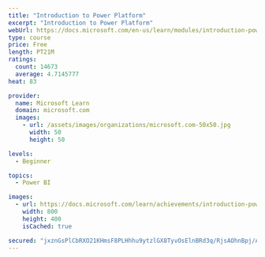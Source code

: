 ```yaml
---
title: "Introduction to Power Platform"
excerpt: "Introduction to Power Platform"
webUrl: https://docs.microsoft.com/en-us/learn/modules/introduction-power-platform/
type: course
price: Free
length: PT21M
ratings:
  count: 14673
  average: 4.7145777
heat: 83

provider:
  name: Microsoft Learn
  domain: microsoft.com
  images:
    - url: /assets/images/organizations/microsoft.com-50x50.jpg
      width: 50
      height: 50

levels:
  - Beginner

topics:
  - Power BI

images:
  - url: https://docs.microsoft.com/learn/achievements/introduction-power-platform-social.png
    width: 800
    height: 400
    isCached: true

secured: "jxznGsPlCbRXO21KHmsF8PLHhhu9ytzlGX8TyvOsElnBRd3q/RjsAOhnBpj/A7f9ZYQOppB8emndfHXSypZ2CSvxBp7IPA9jy/0xk/C3+0upxvxoKE6Iov697w1V4FlQVmG6V+X5LLiZCUzS5+wkW3QMSJFDczwesh9gzC7JBhcpZYhCFx1Vdetk3z+iSH/CQfJNJc1+jvbYMGnKG8ofaT0bpkKf4gYT0wV9QZfksyCb5vmAxEusmeDgGGd0T14z8W8ZCrUtl8yI3waC89IwUdq6SL8M1pUlZ62ISm1nfFQ65xnIlK7JsJTZpHpVvI02X2WF2PFGPig87eS6SfEP27u9AtCEFnZpJ18UnEmzkBDxuskB4kk4uy3slztdEMdl1DD2NINlbcQRHM/3DyrNk2zZ82qPEdaVpH8/JNI7Ee+lxe4vJytuq3AMC1PMC0Pn;VUwwCdZE16Gp7dNmSiph9g=="
---
```


